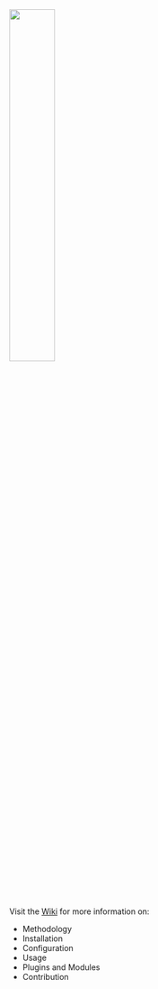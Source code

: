 <a href="https://github.com/nikosT/Gisola">
<img src="https://github.com/nikosT/Gisola/blob/main/gisola.png" width="40%"/>
</a>
<br/><br/>

Visit the <a href="https://github.com/nikosT/Gisola/wiki">Wiki</a> for more information on:
* Methodology
* Installation
* Configuration
* Usage
* Plugins and Modules
* Contribution
